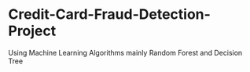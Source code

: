 # Credit-Card-Fraud-Detection-Project
Using Machine Learning Algorithms mainly Random Forest and Decision Tree

